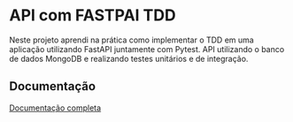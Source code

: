 
# API com FASTPAI TDD

Neste projeto aprendi na prática como implementar o TDD em uma aplicação utilizando FastAPI juntamente com Pytest. API utilizando o banco de dados MongoDB e realizando testes unitários e de integração.

## Documentação

[Documentação completa](https://github.com/digitalinnovationone/store_api/blob/main/README.md)
